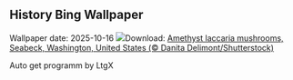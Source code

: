 ## History Bing Wallpaper
Wallpaper date: 2025-10-16
![](https://www.bing.com/th?id=OHR.AmethystLaccaria_EN-CA2561600829_UHD.jpg&w=1000)Download: [Amethyst laccaria mushrooms, Seabeck, Washington, United States (© Danita Delimont/Shutterstock)](https://www.bing.com/th?id=OHR.AmethystLaccaria_EN-CA2561600829_UHD.jpg)

Auto get programm by LtgX
